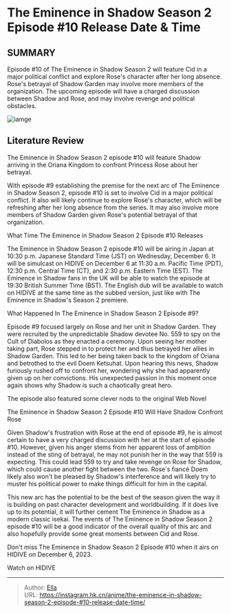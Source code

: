# The Eminence in Shadow Season 2 Episode #10 Release Date &amp; Time


## SUMMARY 



  Episode #10 of The Eminence in Shadow Season 2 will feature Cid in a major political conflict and explore Rose&#39;s character after her long absence.   Rose&#39;s betrayal of Shadow Garden may involve more members of the organization.   The upcoming episode will have a charged discussion between Shadow and Rose, and may involve revenge and political obstacles.  

![iamge](https://static1.srcdn.com/wordpress/wp-content/uploads/2023/12/rose-from-the-eminence-in-shadow.jpg)

## Literature Review

The Eminence in Shadow Season 2 episode #10 will feature Shadow arriving in the Oriana Kingdom to confront Princess Rose about her betrayal.




With episode #9 establishing the premise for the next arc of The Eminence in Shadow Season 2, episode #10 is set to involve Cid in a major political conflict. It also will likely continue to explore Rose&#39;s character, which will be refreshing after her long absence from the series. It may also involve more members of Shadow Garden given Rose&#39;s potential betrayal of that organization.





 What Time The Eminence in Shadow Season 2 Episode #10 Releases 
          

The Eminence in Shadow Season 2 episode #10 will be airing in Japan at 10:30 p.m. Japanese Standard Time (JST) on Wednesday, December 6. It will be simulcast on HIDIVE on December 6 at 11:30 a.m. Pacific Time (PDT), 12:30 p.m. Central Time (CT), and 2:30 p.m. Eastern Time (EST). The Eminence in Shadow fans in the UK will be able to watch the episode at 19:30 British Summer Time (BST). The English dub will be available to watch on HIDIVE at the same time as the subbed version, just like with The Eminence in Shadow&#39;s Season 2 premiere.



 What Happened In The Eminence in Shadow Season 2 Episode #9? 
          




Episode #9 focused largely on Rose and her unit in Shadow Garden. They were recruited by the unpredictable Shadow devotee No. 559 to spy on the Cult of Diabolos as they enacted a ceremony. Upon seeing her mother taking part, Rose stepped in to protect her and thus betrayed her allies in Shadow Garden. This led to her being taken back to the kingdom of Oriana and betrothed to the evil Doem Ketsuhat. Upon hearing this news, Shadow furiously rushed off to confront her, wondering why she had apparently given up on her convictions. His unexpected passion in this moment once again shows why Shadow is such a chaotically great hero.



The episode also featured some clever nods to the original Web Novel






 The Eminence in Shadow Season 2 Episode #10 Will Have Shadow Confront Rose 
          




Given Shadow&#39;s frustration with Rose at the end of episode #9, he is almost certain to have a very charged discussion with her at the start of episode #10. However, given his anger stems from her apparent loss of ambition instead of the sting of betrayal, he may not punish her in the way that 559 is expecting. This could lead 559 to try and take revenge on Rose for Shadow, which could cause another fight between the two. Rose&#39;s fiancé Doem likely also won&#39;t be pleased by Shadow&#39;s interference and will likely try to muster his political power to make things difficult for him in the capital.

This new arc has the potential to be the best of the season given the way it is building on past character development and worldbuilding. If it does live up to its potential, it will further cement The Eminence in Shadow as a modern classic isekai. The events of The Eminence in Shadow Season 2 episode #10 will be a good indicator of the overall quality of this arc and also hopefully provide some great moments between Cid and Rose.




Don&#39;t miss The Eminence in Shadow Season 2 Episode #10 when it airs on HIDIVE on December 6, 2023.

Watch on HIDIVE



---

> Author: [Ella](https://instagram.hk.cn/)  
> URL: https://instagram.hk.cn/anime/the-eminence-in-shadow-season-2-episode-#10-release-date-time/  

